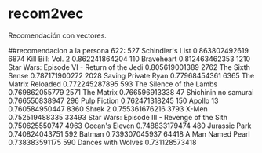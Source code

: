 # recom2vec
Recomendación con vectores.

##recomendacion a la persona 622:
527             Schindler's List                0.863802492619
6874            Kill Bill: Vol. 2               0.862241864204
110             Braveheart              0.812463462353
1210            Star Wars: Episode VI - Return of the Jedi              0.805619001389
2762            The Sixth Sense         0.787171900272
2028            Saving Private Ryan             0.77968454361
6365            The Matrix Reloaded             0.772245287895
593             The Silence of the Lambs                0.769862055779
2571            The Matrix              0.766596913338
47              Shichinin no samurai            0.766550838947
296             Pulp Fiction            0.762471318245
150             Apollo 13               0.760584950447
8360            Shrek 2         0.755361676216
3793            X-Men           0.752519488335
33493           Star Wars: Episode III - Revenge of the Sith            0.750625550747
4963            Ocean's Eleven          0.748833179474
480             Jurassic Park           0.740824043751
592             Batman          0.739307045937
64418           A Man Named Pearl               0.738383591175
590             Dances with Wolves              0.731128573418
